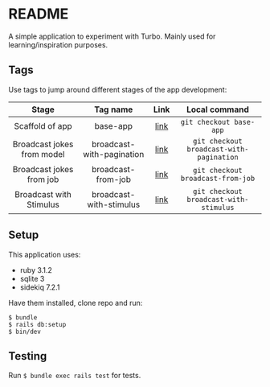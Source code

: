# README

A simple application to experiment with Turbo. Mainly used for learning/inspiration purposes.

## Tags

Use tags to jump around different stages of the app development:

|Stage |Tag name | Link | Local command |
| :---: | :---: | :--: | :---: |
|Scaffold of app | base-app | [link](https://github.com/maikhel/hotwire-jokes/tree/base-app) | `git checkout base-app`
|Broadcast jokes from model | broadcast-with-pagination |[link](https://github.com/maikhel/hotwire-jokes/tree/broadcast-with-pagination) | `git checkout broadcast-with-pagination`
|Broadcast jokes from job | broadcast-from-job | [link](https://github.com/maikhel/hotwire-jokes/tree/broadcast-from-job) | `git checkout broadcast-from-job`
|Broadcast with Stimulus | broadcast-with-stimulus | [link](https://github.com/maikhel/hotwire-jokes/tree/broadcast-with-stimulus) | `git checkout broadcast-with-stimulus`

## Setup

This application uses:
- ruby 3.1.2
- sqlite 3
- sidekiq 7.2.1

Have them installed, clone repo and run:

```
$ bundle
$ rails db:setup
$ bin/dev
```

## Testing

Run `$ bundle exec rails test` for tests.
